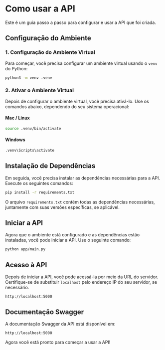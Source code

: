 # Como usar a API

Este é um guia passo a passo para configurar e usar a API que foi criada.

## Configuração do Ambiente

### 1. Configuração do Ambiente Virtual

Para começar, você precisa configurar um ambiente virtual usando o `venv` do Python:

```bash
python3 -m venv .venv
```

### 2. Ativar o Ambiente Virtual

Depois de configurar o ambiente virtual, você precisa ativá-lo. Use os comandos abaixo, dependendo do seu sistema operacional:

#### Mac / Linux

```bash
source .venv/bin/activate
```

#### Windows

```bash
.venv\Scripts\activate
```

## Instalação de Dependências

Em seguida, você precisa instalar as dependências necessárias para a API. Execute os seguintes comandos:

```bash
pip install -r requirements.txt
```

O arquivo `requirements.txt` contém todas as dependências necessárias, juntamente com suas versões específicas, se aplicável.

## Iniciar a API

Agora que o ambiente está configurado e as dependências estão instaladas, você pode iniciar a API. Use o seguinte comando:

```bash
python app/main.py
```

## Acesso à API

Depois de iniciar a API, você pode acessá-la por meio da URL do servidor. Certifique-se de substituir `localhost` pelo endereço IP do seu servidor, se necessário.

```
http://localhost:5000
```

## Documentação Swagger

A documentação Swagger da API está disponível em:

```
http://localhost:5000
```

Agora você está pronto para começar a usar a API!
